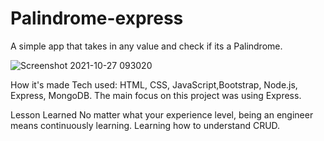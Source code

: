 # Palindrome-express
A simple app that takes in any value and check if its a Palindrome.

![Screenshot 2021-10-27 093020](https://user-images.githubusercontent.com/88953222/139100896-40a4cedc-d45c-4858-a182-eb013db7a9c5.png)


How it's made Tech used: HTML, CSS, JavaScript,Bootstrap, Node.js, Express, MongoDB. The main focus on this project was using Express.

Lesson Learned No matter what your experience level, being an engineer means continuously learning. Learning how to understand CRUD.
